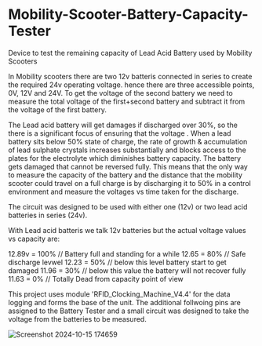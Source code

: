 # Mobility-Scooter-Battery-Capacity-Tester
Device to test the remaining capacity of Lead Acid Battery used by Mobility Scooters

In Mobility scooters there are two 12v batteris connected in series to create the required 24v operating voltage.
hence there are three accessible points, 0V, 12V and 24V. To get the voltage of the second battery we need to measure 
the total voltage of the first+second battery and subtract it from the voltage of the first battery.

The Lead acid battery will get damages if discharged over 30%, so the there is a significant focus of ensuring that the
voltage .
When a lead battery sits below 50% state of charge, the rate of growth & accumulation of lead sulphate 
crystals increases substantially and blocks access to the plates for the electrolyte which diminishes battery capacity. 
The battery gets damaged that cannot be reversed fully. 
This means that the only way to measure the capacity of the battery and the distance that the mobility scooter could travel
on a full charge is by discharging it to 50% in a control environment and measure the voltages vs time taken for the discharge.

The circuit was designed to be used with either one (12v) or two lead acid batteries in series (24v).

With Lead acid batteris we talk 12v batteries but the actual voltage values vs capacity are:

  12.89v = 100% // Battery full and standing for a while
  12.65 = 80%   // Safe discharge levwel
  12.23 = 50%   // below this level battery start to get damaged
  11.96 = 30%   // below this value the battery will not recover fully
  11.63 = 0%    // Totally Dead from capacity point of view

This project uses module 'RFID_Clocking_Machine_V4.4' for the data logging and forms the base of the unit.
The additional follwoing pins are assigned to the Battery Tester and a small circuit was designed to take the voltage from
the batteries to be measured.

![Screenshot 2024-10-15 174659](https://github.com/user-attachments/assets/feb719b0-c4c7-44c2-a61d-dc4eb0f09a49)
